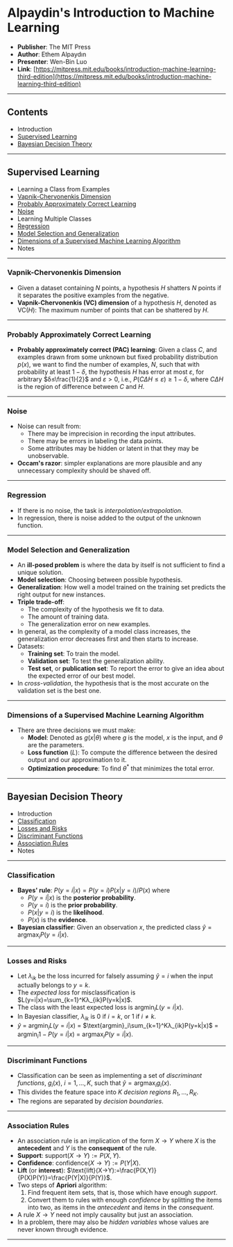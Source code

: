 # Alpaydin's Introduction to Machine Learning

- **Publisher**: The MIT Press
- **Author**: Ethem Alpaydın
- **Presenter**: Wen-Bin Luo
- **Link**: [https://mitpress.mit.edu/books/introduction-machine-learning-third-edition](https://mitpress.mit.edu/books/introduction-machine-learning-third-edition)

---

## Contents

- Introduction
- [Supervised Learning](#supervised-learning)
- [Bayesian Decision Theory](#bayesian-decision-theory)

---

## Supervised Learning

- Learning a Class from Examples
- [Vapnik-Chervonenkis Dimension](#vapnik-chervonenkis-dimension)
- [Probably Approximately Correct Learning](#probably-approximately-correct-learning)
- [Noise](#noise)
- Learning Multiple Classes
- [Regression](#regression)
- [Model Selection and Generalization](#model-selection-and-generalization)
- [Dimensions of a Supervised Machine Learning Algorithm](#dimensions-of-a-supervised-machine-learning-algorithm)
- Notes

---

### Vapnik-Chervonenkis Dimension

- Given a dataset containing $`N`$ points, a hypothesis $`H`$ shatters $`N`$ points if it separates the positive examples from the negative.
- **Vapnik-Chervonenkis (VC) dimension** of a hypothesis $`H`$, denoted as $`\text{VC}(H)`$: The maximum number of points that can be shattered by $`H`$.

---

### Probably Approximately Correct Learning

- **Probably approximately correct (PAC) learning**: Given a class $`C`$, and examples drawn from some unknown but fixed probability distribution $`p(x)`$, we want to find the number of examples, $`N`$, such that with probability at least $`1-δ`$, the hypothesis $`H`$ has error at most $`ε`$, for arbitrary $`δ≤\frac{1}{2}`$ and $`ε>0`$, i.e., $`P(C\Delta H≤ε)≥1-δ`$, where $`C\Delta H`$ is the region of difference between $`C`$ and $`H`$.

---

### Noise

- Noise can result from:
	- There may be imprecision in recording the input attributes.
	- There may be errors in labeling the data points.
	- Some attributes may be hidden or latent in that they may be unobservable.
- **Occam's razor**: simpler explanations are more plausible and any unnecessary complexity should be shaved off.

---

### Regression

- If there is no noise, the task is *interpolation*/*extrapolation*.
- In regression, there is noise added to the output of the unknown function.

---

### Model Selection and Generalization

- An **ill-posed problem** is where the data by itself is not sufficient to find a unique solution.
- **Model selection**: Choosing between possible hypothesis.
- **Generalization**: How well a model trained on the training set predicts the right output for new instances.
- **Triple trade-off**:
	- The complexity of the hypothesis we fit to data.
	- The amount of training data.
	- The generalization error on new examples.
- In general, as the complexity of a model class increases, the generalization error decreases first and then starts to increase.
- Datasets:
	- **Training set**: To train the model.
	- **Validation set**: To test the generalization ability.
	- **Test set**, or **publication set**: To report the error to give an idea about the expected error of our best model.
- In *cross-validation*, the hypothesis that is the most accurate on the validation set is the best one.

---

### Dimensions of a Supervised Machine Learning Algorithm

- There are three decisions we must make:
	- **Model**: Denoted as $`g(x|θ)`$ where $`g`$ is the model, $`x`$ is the input, and $`θ`$ are the parameters.
	- **Loss function** ($`L`$): To compute the difference between the desired output and our approximation to it.
	- **Optimization procedure**: To find $`θ^*`$ that minimizes the total error.

---

## Bayesian Decision Theory

- Introduction
- [Classification](#classification)
- [Losses and Risks](#losses-and-risks)
- [Discriminant Functions](#discriminant-functions)
- [Association Rules](#association-rules)
- Notes

---

### Classification

- **Bayes' rule**: $`P(y=i|x) = P(y=i)P(x|y=i)/P(x)`$ where
	- $`P(y=i|x)`$ is the **posterior probability**.
	- $`P(y=i)`$ is the **prior probability**.
	- $`P(x|y=i)`$ is the **likelihood**.
	- $`P(x)`$ is the **evidence**.
- **Bayesian classifier**: Given an observation $`x`$, the predicted class $`\hat{y}=\text{argmax}_iP(y=i|x)`$.

---

### Losses and Risks

- Let $`λ_{ik}`$ be the loss incurred for falsely assuming $`\hat{y}=i`$ when the input actually belongs to $`y=k`$.
- The *expected loss* for misclassification is $`L(y=i|x)=\sum_{k=1}^Kλ_{ik}P(y=k|x)`$.
- The class with the least expected loss is $`\text{argmin}_iL(y=i|x)`$.
- In Bayesian classifier, $`λ_{ik}`$ is 0 if $`i=k`$, or 1 if $`i≠k`$.
- $`\hat{y}`$ = $`\text{argmin}_iL(y=i|x)`$ = $`\text{argmin}_i\sum_{k=1}^Kλ_{ik}P(y=k|x)`$ = $`\text{argmin}_i1-P(y=i|x)`$ = $`\text{argmax}_iP(y=i|x)`$.

---

### Discriminant Functions

- Classification can be seen as implementing a set of *discriminant functions*, $`g_i(x)`$, $`i=1,...,K`$, such that $`\hat{y}=\text{argmax}_ig_i(x)`$.
- This divides the feature space into $`K`$ *decision regions* $`R_1,...,R_K`$.
- The regions are separated by *decision boundaries*.

---

### Association Rules

- An association rule is an implication of the form $`X→Y`$ where $`X`$ is the **antecedent** and $`Y`$ is the **consequent** of the rule.
- **Support**: $`\text{support}(X→Y):=P(X,Y)`$.
- **Confidence**: $`\text{confidence}(X→Y):=P(Y|X)`$.
- **Lift** (or **interest**): $`\text{lift}(X→Y):=\frac{P(X,Y)}{P(X)P(Y)}=\frac{P(Y|X)}{P(Y)}`$.
- Two steps of **Apriori** algorithm:
	1. Find frequent item sets, that is, those which have enough *support*.
	2. Convert them to rules with enough *confidence* by splitting the items into two, as items in the *antecedent* and items in the *consequent*.
- A rule $`X→Y`$ need not imply causality but just an association.
- In a problem, there may also be *hidden variables* whose values are never known through evidence.

---
